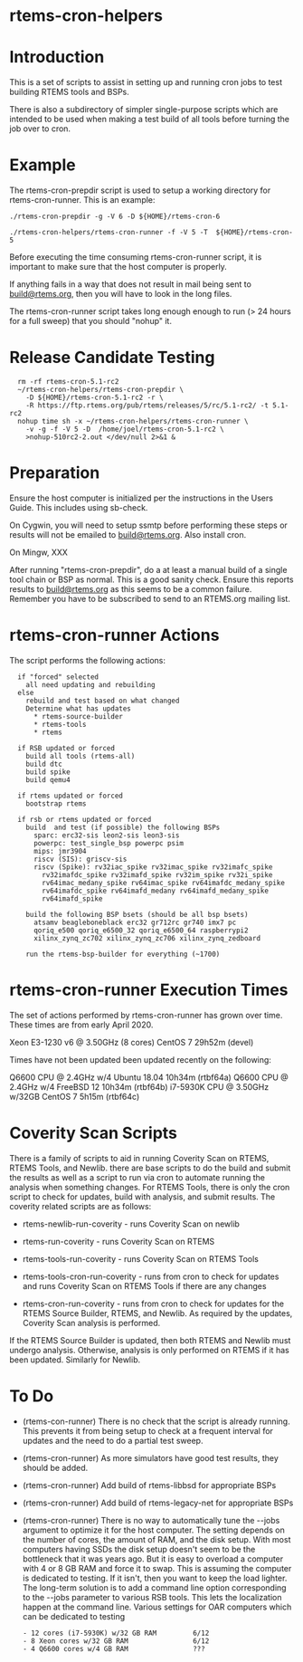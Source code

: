 # rtems-cron-helpers

Introduction
============

This is a set of scripts to assist in setting up and running cron jobs
to test building RTEMS tools and BSPs.

There is also a subdirectory of simpler single-purpose scripts which
are intended to be used when making a test build of all tools before
turning the job over to cron.

Example
=======
The rtems-cron-prepdir script is used to setup a working directory
for rtems-cron-runner.  This is an example:

~~~~
./rtems-cron-prepdir -g -V 6 -D ${HOME}/rtems-cron-6

./rtems-cron-helpers/rtems-cron-runner -f -V 5 -T  ${HOME}/rtems-cron-5 
~~~~


Before executing the time consuming rtems-cron-runner script, it is
important to make sure that the host computer is properly.

If anything fails in a way that does not result in mail being sent
to build@rtems.org, then you will have to look in the long files.

The rtems-cron-runner script takes long enough enough to run (> 24
hours for a full sweep) that you should "nohup" it.

Release Candidate Testing
=========================

~~~~
  rm -rf rtems-cron-5.1-rc2 
  ~/rtems-cron-helpers/rtems-cron-prepdir \
    -D ${HOME}/rtems-cron-5.1-rc2 -r \
    -R https://ftp.rtems.org/pub/rtems/releases/5/rc/5.1-rc2/ -t 5.1-rc2
  nohup time sh -x ~/rtems-cron-helpers/rtems-cron-runner \
    -v -g -f -V 5 -D  /home/joel/rtems-cron-5.1-rc2 \
    >nohup-510rc2-2.out </dev/null 2>&1 &
~~~~

Preparation
===========

Ensure the host computer is initialized per the instructions in
the Users Guide.  This includes using sb-check.

On Cygwin, you will need to setup ssmtp before performing these
steps or results will not be emailed to build@rtems.org. Also install
cron.

On Mingw, XXX

After running "rtems-cron-prepdir", do a at least a manual build
of a single tool chain or BSP as normal. This is a good sanity 
check.  Ensure this reports results to build@rtems.org as this
seems to be a common failure. Remember you have to be subscribed to
send to an RTEMS.org mailing list.


rtems-cron-runner Actions
=========================

The script performs the following actions:

~~~~
  if "forced" selected
    all need updating and rebuilding
  else
    rebuild and test based on what changed
    Determine what has updates
      * rtems-source-builder
      * rtems-tools
      * rtems

  if RSB updated or forced
    build all tools (rtems-all)
    build dtc
    build spike
    build qemu4

  if rtems updated or forced
    bootstrap rtems

  if rsb or rtems updated or forced
    build  and test (if possible) the following BSPs
      sparc: erc32-sis leon2-sis leon3-sis
      powerpc: test_single_bsp powerpc psim
      mips: jmr3904
      riscv (SIS): griscv-sis
      riscv (Spike): rv32iac_spike rv32imac_spike rv32imafc_spike
	    rv32imafdc_spike rv32imafd_spike rv32im_spike rv32i_spike
	    rv64imac_medany_spike rv64imac_spike rv64imafdc_medany_spike
	    rv64imafdc_spike rv64imafd_medany rv64imafd_medany_spike
	    rv64imafd_spike

    build the following BSP bsets (should be all bsp bsets)
      atsamv beagleboneblack erc32 gr712rc gr740 imx7 pc
      qoriq_e500 qoriq_e6500_32 qoriq_e6500_64 raspberrypi2
      xilinx_zynq_zc702 xilinx_zynq_zc706 xilinx_zynq_zedboard

    run the rtems-bsp-builder for everything (~1700)
~~~~

rtems-cron-runner Execution Times
=================================
The set of actions performed by rtems-cron-runner has grown over 
time. These times are from early April 2020.

Xeon E3-1230 v6 @ 3.50GHz (8 cores) CentOS 7        29h52m (devel)

Times have not been updated been updated recently on the following:

Q6600 CPU @ 2.4GHz w/4              Ubuntu 18.04    10h34m  (rtbf64a)
Q6600 CPU @ 2.4GHz w/4              FreeBSD 12      10h34m  (rtbf64b)
i7-5930K CPU @ 3.50GHz w/32GB       CentOS 7         5h15m  (rtbf64c)

Coverity Scan Scripts
=====================
There is a family of scripts to aid in running Coverity Scan on RTEMS,
RTEMS Tools, and Newlib. there are base scripts to do the build and
submit the results as well as a script to run via cron to automate
running the analysis when something changes. For RTEMS Tools, there
is only the cron script to check for updates, build with analysis,
and submit results. The coverity related scripts are as follows:

+ rtems-newlib-run-coverity - runs Coverity Scan on newlib

+ rtems-run-coverity - runs Coverity Scan on RTEMS

+ rtems-tools-run-coverity - runs Coverity Scan on RTEMS Tools

+ rtems-tools-cron-run-coverity - runs from cron to check for updates
  and runs Coverity Scan on RTEMS Tools if there are any changes

+ rtems-cron-run-coverity - runs from cron to check for updates for the
  RTEMS Source Builder, RTEMS, and Newlib. As required by the updates,
  Coverity Scan analysis is performed.

If the RTEMS Source Builder is updated, then both RTEMS and Newlib must
undergo analysis. Otherwise, analysis is only performed on RTEMS if it
has been updated. Similarly for Newlib.

To Do
=====

+ (rtems-con-runner) There is no check that the script is already
  running. This prevents it from being setup to check at a frequent interval
  for updates and the need to do a partial test sweep.

+ (rtems-cron-runner) As more simulators have good test results, they should be added.

+ (rtems-cron-runner) Add build of rtems-libbsd for appropriate BSPs

+ (rtems-cron-runner) Add build of rtems-legacy-net for appropriate BSPs

+ (rtems-cron-runner) There is no way to automatically tune the --jobs
  argument to optimize it for the host computer. The setting depends on
  the number of cores, the amount of RAM, and the disk setup. With most
  computers having SSDs the disk setup doesn't seem to be the bottleneck
  that it was years ago.  But it is easy to overload a computer with 4 or 8
  GB RAM and force it to swap. This is assuming the computer is dedicated
  to testing. If it isn't, then you want to keep the load lighter. The
  long-term solution is to add a command line option corresponding to
  the --jobs parameter to various RSB tools. This lets the localization
  happen at the command line. Various settings for OAR computers which
  can be dedicated to testing

      - 12 cores (i7-5930K) w/32 GB RAM         6/12
      - 8 Xeon cores w/32 GB RAM                6/12
      - 4 Q6600 cores w/4 GB RAM                ???


